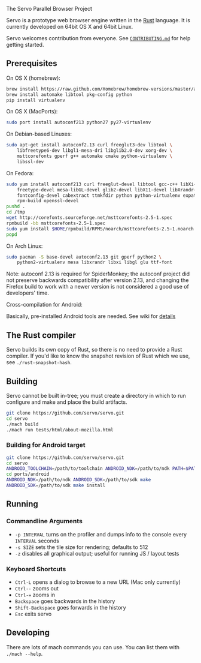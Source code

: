 The Servo Parallel Browser Project

Servo is a prototype web browser engine written in the [Rust](https://github.com/mozilla/rust)
language. It is currently developed on 64bit OS X and 64bit Linux.

Servo welcomes contribution from everyone.  See
[`CONTRIBUTING.md`](CONTRIBUTING.md) for help getting started.

## Prerequisites

On OS X (homebrew):

``` sh
brew install https://raw.github.com/Homebrew/homebrew-versions/master/autoconf213.rb
brew install automake libtool pkg-config python
pip install virtualenv
```

On OS X (MacPorts):

``` sh
sudo port install autoconf213 python27 py27-virtualenv
```

On Debian-based Linuxes:

``` sh
sudo apt-get install autoconf2.13 curl freeglut3-dev libtool \
    libfreetype6-dev libgl1-mesa-dri libglib2.0-dev xorg-dev \
    msttcorefonts gperf g++ automake cmake python-virtualenv \
    libssl-dev
```

On Fedora:

``` sh
sudo yum install autoconf213 curl freeglut-devel libtool gcc-c++ libXi-devel \
    freetype-devel mesa-libGL-devel glib2-devel libX11-devel libXrandr-devel gperf \
    fontconfig-devel cabextract ttmkfdir python python-virtualenv expat-devel \
    rpm-build openssl-devel
pushd .
cd /tmp
wget http://corefonts.sourceforge.net/msttcorefonts-2.5-1.spec
rpmbuild -bb msttcorefonts-2.5-1.spec
sudo yum install $HOME/rpmbuild/RPMS/noarch/msttcorefonts-2.5-1.noarch.rpm
popd
```

On Arch Linux:

``` sh
sudo pacman -S base-devel autoconf2.13 git gperf python2 \
    python2-virtualenv mesa libxrandr libxi libgl glu ttf-font
```

Note: autoconf 2.13 is required for SpiderMonkey; the autoconf project did not
preserve backwards compatibility after version 2.13, and changing the Firefox
build to work with a newer version is not considered a good use of developers'
time.

Cross-compilation for Android:

Basically, pre-installed Android tools are needed.
See wiki for [details](https://github.com/mozilla/servo/wiki/Building-for-Android)

## The Rust compiler

Servo builds its own copy of Rust, so there is no need to provide a Rust
compiler.
If you'd like to know the snapshot revision of Rust which we use, see `./rust-snapshot-hash`.

## Building

Servo cannot be built in-tree; you must create a directory in which to run
configure and make and place the build artifacts.

``` sh
git clone https://github.com/servo/servo.git
cd servo
./mach build
./mach run tests/html/about-mozilla.html
```

### Building for Android target

``` sh
git clone https://github.com/servo/servo.git
cd servo
ANDROID_TOOLCHAIN=/path/to/toolchain ANDROID_NDK=/path/to/ndk PATH=$PATH:/path/to/toolchain/bin ./mach build --target arm-linux-androideabi
cd ports/android
ANDROID_NDK=/path/to/ndk ANDROID_SDK=/path/to/sdk make
ANDROID_SDK=/path/to/sdk make install
```

## Running

### Commandline Arguments

- `-p INTERVAL` turns on the profiler and dumps info to the console every
  `INTERVAL` seconds
- `-s SIZE` sets the tile size for rendering; defaults to 512
- `-z` disables all graphical output; useful for running JS / layout tests

### Keyboard Shortcuts

- `Ctrl-L` opens a dialog to browse to a new URL (Mac only currently)
- `Ctrl--` zooms out
- `Ctrl-=` zooms in
- `Backspace` goes backwards in the history
- `Shift-Backspace` goes forwards in the history
- `Esc` exits servo

## Developing

There are lots of mach commands you can use. You can list them with `./mach --help`.
